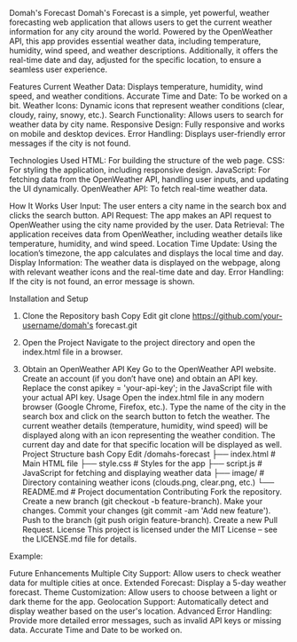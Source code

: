 Domah's Forecast
Domah's Forecast is a simple, yet powerful, weather forecasting web application that allows users to get the current weather information for any city around the world. Powered by the OpenWeather API, this app provides essential weather data, including temperature, humidity, wind speed, and weather descriptions. Additionally, it offers the real-time date and day, adjusted for the specific location, to ensure a seamless user experience.


Features
Current Weather Data: Displays temperature, humidity, wind speed, and weather conditions.
Accurate Time and Date: To be worked on a bit.
Weather Icons: Dynamic icons that represent weather conditions (clear, cloudy, rainy, snowy, etc.).
Search Functionality: Allows users to search for weather data by city name.
Responsive Design: Fully responsive and works on mobile and desktop devices.
Error Handling: Displays user-friendly error messages if the city is not found.

Technologies Used
HTML: For building the structure of the web page.
CSS: For styling the application, including responsive design.
JavaScript: For fetching data from the OpenWeather API, handling user inputs, and updating the UI dynamically.
OpenWeather API: To fetch real-time weather data.

How It Works
User Input: The user enters a city name in the search box and clicks the search button.
API Request: The app makes an API request to OpenWeather using the city name provided by the user.
Data Retrieval: The application receives data from OpenWeather, including weather details like temperature, humidity, and wind speed.
Location Time Update: Using the location’s timezone, the app calculates and displays the local time and day.
Display Information: The weather data is displayed on the webpage, along with relevant weather icons and the real-time date and day.
Error Handling: If the city is not found, an error message is shown.

Installation and Setup
1. Clone the Repository
bash
Copy
Edit
git clone https://github.com/your-username/domah's forecast.git
2. Open the Project
Navigate to the project directory and open the index.html file in a browser.

3. Obtain an OpenWeather API Key
Go to the OpenWeather API website.
Create an account (if you don’t have one) and obtain an API key.
Replace the const apikey = 'your-api-key'; in the JavaScript file with your actual API key.
Usage
Open the index.html file in any modern browser (Google Chrome, Firefox, etc.).
Type the name of the city in the search box and click on the search button to fetch the weather.
The current weather details (temperature, humidity, wind speed) will be displayed along with an icon representing the weather condition.
The current day and date for that specific location will be displayed as well.
Project Structure
bash
Copy
Edit
/domahs-forecast
├── index.html          # Main HTML file
├── style.css           # Styles for the app
├── script.js           # JavaScript for fetching and displaying weather data
├── image/              # Directory containing weather icons (clouds.png, clear.png, etc.)
└── README.md           # Project documentation
Contributing
Fork the repository.
Create a new branch (git checkout -b feature-branch).
Make your changes.
Commit your changes (git commit -am 'Add new feature').
Push to the branch (git push origin feature-branch).
Create a new Pull Request.
License
This project is licensed under the MIT License – see the LICENSE.md file for details.

Example:


Future Enhancements
Multiple City Support: Allow users to check weather data for multiple cities at once.
Extended Forecast: Display a 5-day weather forecast.
Theme Customization: Allow users to choose between a light or dark theme for the app.
Geolocation Support: Automatically detect and display weather based on the user's location.
Advanced Error Handling: Provide more detailed error messages, such as invalid API keys or missing data.
Accurate Time and Date to be worked on.
